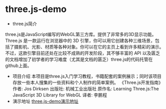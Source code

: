 # three.js-demo

 - three.js简介

three.js是JavaScript编写的WebGL第三方库。提供了非常多的3D显示功能。
Three.js 是一款运行在浏览器中的 3D 引擎，你可以用它创建各种三维场景，包括了摄影机、光影、材质等各种对象。你可以在它的主页上看到许多精彩的演示。不过，这款引擎目前还处在比较不成熟的开发阶段，其不够丰富的 API 以及匮乏的文档增加了初学者的学习难度（尤其是文档的匮乏）three.js的代码托管在github上面。

 - 项目介绍
 本项目是three.js入门学习教程，书籍配套的案例展示；同时该项目存放一些本人搜集的一些资料和个人制作的简单案例。
 《Three.js开发指南》
 作者: Jos Dirksen 
出版社: 机械工业出版社
原作名: Learning Three.js:The JavaScript 3D Library for WebGL
译者: 李鹏程 
 - 演示地址
 [three.js-demo演示地址](http://47.96.101.254:8083/three-js/)